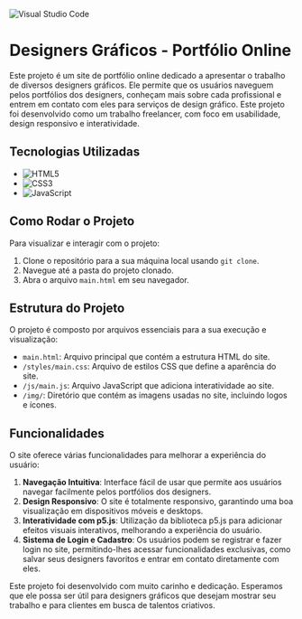 ![Visual Studio Code](https://img.shields.io/badge/Visual%20Studio%20Code-0078d7.svg?style=for-the-badge&logo=visual-studio-code&logoColor=white)

# Designers Gráficos - Portfólio Online

Este projeto é um site de portfólio online dedicado a apresentar o trabalho de diversos designers gráficos. Ele permite que os usuários naveguem pelos portfólios dos designers, conheçam mais sobre cada profissional e entrem em contato com eles para serviços de design gráfico. Este projeto foi desenvolvido como um trabalho freelancer, com foco em usabilidade, design responsivo e interatividade.

## Tecnologias Utilizadas

- ![HTML5](https://img.shields.io/badge/HTML5-E34F26?style=for-the-badge&logo=html5&logoColor=white)
- ![CSS3](https://img.shields.io/badge/CSS3-1572B6?style=for-the-badge&logo=css3&logoColor=white)
- ![JavaScript](https://img.shields.io/badge/JavaScript-323330?style=for-the-badge&logo=javascript&logoColor=F7DF1E)

## Como Rodar o Projeto

Para visualizar e interagir com o projeto:

1. Clone o repositório para a sua máquina local usando `git clone`.
2. Navegue até a pasta do projeto clonado.
3. Abra o arquivo `main.html` em seu navegador.

## Estrutura do Projeto

O projeto é composto por arquivos essenciais para a sua execução e visualização:

- `main.html`: Arquivo principal que contém a estrutura HTML do site.
- `/styles/main.css`: Arquivo de estilos CSS que define a aparência do site.
- `/js/main.js`: Arquivo JavaScript que adiciona interatividade ao site.
- `/img/`: Diretório que contém as imagens usadas no site, incluindo logos e ícones.

## Funcionalidades

O site oferece várias funcionalidades para melhorar a experiência do usuário:

1. **Navegação Intuitiva**: Interface fácil de usar que permite aos usuários navegar facilmente pelos portfólios dos designers.
2. **Design Responsivo**: O site é totalmente responsivo, garantindo uma boa visualização em dispositivos móveis e desktops.
3. **Interatividade com p5.js**: Utilização da biblioteca p5.js para adicionar efeitos visuais interativos, melhorando a experiência do usuário.
4. **Sistema de Login e Cadastro**: Os usuários podem se registrar e fazer login no site, permitindo-lhes acessar funcionalidades exclusivas, como salvar seus designers favoritos e entrar em contato diretamente com eles.

Este projeto foi desenvolvido com muito carinho e dedicação. Esperamos que ele possa ser útil para designers gráficos que desejam mostrar seu trabalho e para clientes em busca de talentos criativos.
